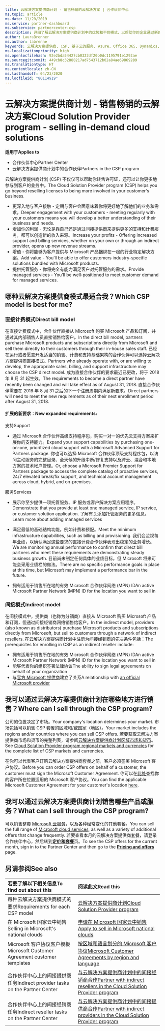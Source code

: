 ```yaml
---
title: 云解决方案提供商计划 - 销售畅销的云解决方案 | 合作伙伴中心
ms.topic: article
ms.date: 11/20/2019
ms.service: partner-dashboard
ms.subservice: partnercenter-csp
description: 详细了解云解决方案提供商计划中的优势和不同模式，以帮助你的企业通过新的客户和新的专业知识发展壮大。
author: LauraBrenner
ms.author: labrenne
keywords: 云解决方案提供商, CSP, 基于云的服务, Azure, Office 365, Dynamics, CSP 合作伙伴, 通过云解决方案提供商计划销售, 直接合作伙伴, 直接云解决方案提供商合作伙伴, 间接云解决方案提供商经销商, 直接云解决方案提供商, 间接云解决方案提供商, 直接模式, 间接模式, 间接经销商, 间接提供商, 提供商, 分销商, 云解决方案提供商计划
ms.localizationpriority: high
ms.openlocfilehash: 92e2bda54427cb0323df20b0dc1195791e1292ae
ms.sourcegitcommit: 449cb8c32880217ad7543712b02a84ae69869289
ms.translationtype: HT
ms.contentlocale: zh-CN
ms.lasthandoff: 04/23/2020
ms.locfileid: "80114919"
---
```

# <a name="cloud-solution-provider-program---selling-in-demand-cloud-solutions"></a><span data-ttu-id="0be36-104">云解决方案提供商计划 - 销售畅销的云解决方案</span><span class="sxs-lookup"><span data-stu-id="0be36-104">Cloud Solution Provider program - selling in-demand cloud solutions</span></span> 

<span data-ttu-id="0be36-105">**适用于**</span><span class="sxs-lookup"><span data-stu-id="0be36-105">**Applies to**</span></span>

- <span data-ttu-id="0be36-106">合作伙伴中心</span><span class="sxs-lookup"><span data-stu-id="0be36-106">Partner Center</span></span>
- <span data-ttu-id="0be36-107">云解决方案提供商计划中的合作伙伴</span><span class="sxs-lookup"><span data-stu-id="0be36-107">Partners in the CSP program</span></span>

<span data-ttu-id="0be36-108">云解决方案提供商计划 (CSP) 不仅仅可以帮助你转售许可证，还可以让你更多地参与到客户的业务中。</span><span class="sxs-lookup"><span data-stu-id="0be36-108">The Cloud Solution Provider program (CSP) helps you go beyond reselling licenses to being more involved in your customer's business.</span></span>
 
- <span data-ttu-id="0be36-109">更深入地与客户接触 - 定期与客户会面意味着你将更好地了解他们的业务和需求。</span><span class="sxs-lookup"><span data-stu-id="0be36-109">Deeper engagement with your customers - meeting regularly with your customers means you will develop a better understanding of their business and needs.</span></span>
- <span data-ttu-id="0be36-110">增加你的利润 - 无论是靠自己还是通过间接提供商来提供更多的支持和计费服务，都可以创造新的收入来源。</span><span class="sxs-lookup"><span data-stu-id="0be36-110">Increase your profits - Offering increased support and billing services, whether on your own or through an indirect provider, opens up new revenue streams.</span></span>  
- <span data-ttu-id="0be36-111">增值 - 你将能够为客户提供与 Microsoft 产品捆绑在一起的行业特定解决方案。</span><span class="sxs-lookup"><span data-stu-id="0be36-111">Add value - You'll be able to offer customers industry-specific solutions bundled with Microsoft products.</span></span>
- <span data-ttu-id="0be36-112">提供托管服务 - 你将完全有能力满足客户对托管服务的需求。</span><span class="sxs-lookup"><span data-stu-id="0be36-112">Provide managed services - You'll be well-positioned to meet customer demand for managed services.</span></span> 

## <a name="which-csp-model-is-best-for-me"></a><span data-ttu-id="0be36-113">哪种云解决方案提供商模式最适合我？</span><span class="sxs-lookup"><span data-stu-id="0be36-113">Which CSP model is best for me?</span></span>

### <a name="direct-bill-model"></a><span data-ttu-id="0be36-114">直接计费模式</span><span class="sxs-lookup"><span data-stu-id="0be36-114">Direct bill model</span></span>

 <span data-ttu-id="0be36-115">在直接计费模式中，合作伙伴直接从 Microsoft 购买 Microsoft 产品和订阅，并通过其内部销售人员直接销售给客户。</span><span class="sxs-lookup"><span data-stu-id="0be36-115">In the direct bill model, partners purchase Microsoft products and subscriptions directly from Microsoft and sell them directly to their customers through their in-house sales staff.</span></span> <span data-ttu-id="0be36-116">已经在运行或者愿意开发适当的销售、计费和支持基础架构的合作伙伴可以选择云解决方案提供商直接模式。</span><span class="sxs-lookup"><span data-stu-id="0be36-116">Partners who already operate with, or are willing to develop, the appropriate sales, billing, and support infrastructure may choose the CSP direct model.</span></span> <span data-ttu-id="0be36-117">成为直接合作伙伴的要求最近已更改，将于 2018 年 8 月 31 起生效。</span><span class="sxs-lookup"><span data-stu-id="0be36-117">The requirements to become a direct partner have recently been changed and will take effect as of August 31, 2018.</span></span> <span data-ttu-id="0be36-118">直接合作伙伴需要在 2018 年 8 月 31 之后的下一个注册周期内满足新要求。</span><span class="sxs-lookup"><span data-stu-id="0be36-118">Direct partners will need to meet the new requirements as of their next enrollment period after August 31, 2018.</span></span>


#### <a name="new-expanded-requirements"></a><span data-ttu-id="0be36-119">扩展的新要求：</span><span class="sxs-lookup"><span data-stu-id="0be36-119">New expanded requirements:</span></span>

<span data-ttu-id="0be36-120">支持</span><span class="sxs-lookup"><span data-stu-id="0be36-120">Support</span></span>
- <span data-ttu-id="0be36-121">通过 Microsoft 合作伙伴高级支持程序包，购买一对一的优先云支持方案来扩展你的支持能力。</span><span class="sxs-lookup"><span data-stu-id="0be36-121">Expand your support capabilities by purchasing one-on-one, prioritized cloud support with a Microsoft Advanced Support for Partners package.</span></span> <span data-ttu-id="0be36-122">你也可以选择 Microsoft 合作伙伴顶级支持程序包，以访问主动服务的完整目录、全天候的升级中断/修复支持以及跨云、混合和本地方案的技术帐户管理。</span><span class="sxs-lookup"><span data-stu-id="0be36-122">Or, choose a Microsoft Premier Support for Partners package to access the complete catalog of proactive services, 24/7 elevated break/fix support, and technical account management across cloud, hybrid, and on-premises.</span></span> 

<span data-ttu-id="0be36-123">服务</span><span class="sxs-lookup"><span data-stu-id="0be36-123">Services</span></span>

- <span data-ttu-id="0be36-124">展示你至少提供一项托管服务、IP 服务或客户解决方案应用程序。</span><span class="sxs-lookup"><span data-stu-id="0be36-124">Demonstrate that you provide at least one managed service, IP service, or customer solution application.</span></span> <span data-ttu-id="0be36-125">了解有关添加托管服务的更多信息。</span><span class="sxs-lookup"><span data-stu-id="0be36-125">Learn more about adding managed services</span></span>

- <span data-ttu-id="0be36-126">满足最低的基础结构功能，例如计费和预配。</span><span class="sxs-lookup"><span data-stu-id="0be36-126">Meet the minimum infrastructure capabilities, such as billing and provisioning.</span></span>
<span data-ttu-id="0be36-127">我们会监视每年业绩，以确认满足这些要求的直接计费合作伙伴表现出稳定的业务增长。</span><span class="sxs-lookup"><span data-stu-id="0be36-127">We are monitoring annual performance to confirm that direct bill partners who meet these requirements are demonstrating steady business growth.</span></span> <span data-ttu-id="0be36-128">目前尚未制定任何具体的业绩目标，但 Microsoft 将来可能会采用业绩栏的做法。</span><span class="sxs-lookup"><span data-stu-id="0be36-128">There are no specific performance goals in place at this time, but Microsoft may implement a performance bar in the future.</span></span> 

- <span data-ttu-id="0be36-129">拥有适用于销售所在地的有效 Microsoft 合作伙伴网络 (MPN) ID</span><span class="sxs-lookup"><span data-stu-id="0be36-129">An active Microsoft Partner Network (MPN) ID for the location you want to sell in</span></span>


### <a name="indirect-model"></a><span data-ttu-id="0be36-130">间接模式</span><span class="sxs-lookup"><span data-stu-id="0be36-130">Indirect model</span></span>

<span data-ttu-id="0be36-131">在间接模式中，提供商（也称为分销商）直接从 Microsoft 购买 Microsoft 产品和订阅，但通过间接经销商网络销售给客户。</span><span class="sxs-lookup"><span data-stu-id="0be36-131">In the indirect model, providers (also known as distributors) purchase Microsoft products and subscriptions directly from Microsoft, but sell to customers through a network of indirect resellers.</span></span> <span data-ttu-id="0be36-132">在云解决方案提供商计划中注册为间接经销商的先决条件包括：</span><span class="sxs-lookup"><span data-stu-id="0be36-132">The prerequisites for enrolling in CSP as an indirect reseller include:</span></span>

- <span data-ttu-id="0be36-133">拥有适用于销售所在地的有效 Microsoft 合作伙伴网络 (MPN) ID</span><span class="sxs-lookup"><span data-stu-id="0be36-133">An active Microsoft Partner Network (MPN) ID for the location you want to sell in</span></span>
- <span data-ttu-id="0be36-134">能够代表你的组织签署法律协议</span><span class="sxs-lookup"><span data-stu-id="0be36-134">The ability to sign legal agreements on behalf of your organization</span></span>
- <span data-ttu-id="0be36-135">与[官方 Microsoft 提供商](https://partnercenter.microsoft.com/partner/find-a-provider)建立了关系</span><span class="sxs-lookup"><span data-stu-id="0be36-135">A relationship with [an official Microsoft provider](https://partnercenter.microsoft.com/partner/find-a-provider)</span></span>


## <a name="where-can-i-sell-through-the-csp-program"></a><span data-ttu-id="0be36-136">我可以通过云解决方案提供商计划在哪些地方进行销售？</span><span class="sxs-lookup"><span data-stu-id="0be36-136">Where can I sell through the CSP program?</span></span>

<span data-ttu-id="0be36-137">公司的位置决定了市场。</span><span class="sxs-lookup"><span data-stu-id="0be36-137">Your company's location determines your market.</span></span> <span data-ttu-id="0be36-138">市场包括可以销售 CSP 套餐的区域和/或国家（地区）。</span><span class="sxs-lookup"><span data-stu-id="0be36-138">Your market includes the regions and/or countries where you can sell CSP offers.</span></span> <span data-ttu-id="0be36-139">若要获取云解决方案提供商市场和货币的完整列表，请参阅[云解决方案提供商计划区域市场和货币](regional-authorization-overview.md)。</span><span class="sxs-lookup"><span data-stu-id="0be36-139">See [Cloud Solution Provider program regional markets and currencies](regional-authorization-overview.md) for the complete list of CSP markets and currencies.</span></span>

<span data-ttu-id="0be36-140">在你可以代表客户订购云解决方案提供商套餐之前，客户必须签署 Microsoft 客户协议。</span><span class="sxs-lookup"><span data-stu-id="0be36-140">Before you can order CSP offers on behalf of a customer, the customer must sign the Microsoft Customer Agreement.</span></span> <span data-ttu-id="0be36-141">你可以在[此处](agreements.md)查找你的客户所在位置适用的 Microsoft 客户协议。</span><span class="sxs-lookup"><span data-stu-id="0be36-141">You can find the applicable Microsoft Customer Agreement for your customer's location [here](agreements.md).</span></span>  

## <a name="what-can-i-sell-through-the-csp-program"></a><span data-ttu-id="0be36-142">我可以通过云解决方案提供商计划销售哪些产品或服务？</span><span class="sxs-lookup"><span data-stu-id="0be36-142">What can I sell through the CSP program?</span></span>

<span data-ttu-id="0be36-143">可以销售整套 [Microsoft 云服务](https://partner.microsoft.com/cloud-solution-provider/products-and-services)，以及各种经常变化的其他套餐。</span><span class="sxs-lookup"><span data-stu-id="0be36-143">You can sell the full range of [Microsoft cloud services](https://partner.microsoft.com/cloud-solution-provider/products-and-services), as well as a variety of additional offers that change frequently.</span></span> <span data-ttu-id="0be36-144">若要查看本月的云解决方案提供商套餐，请登录合作伙伴中心，然后转到[**定价和套餐**](https://partnercenter.microsoft.com/pcv/sales)页。</span><span class="sxs-lookup"><span data-stu-id="0be36-144">To see the CSP offers for the current month, sign in to the Partner Center and then go to the [**Pricing and offers**](https://partnercenter.microsoft.com/pcv/sales) page.</span></span>

## <a name="see-also"></a><span data-ttu-id="0be36-145">另请参阅</span><span class="sxs-lookup"><span data-stu-id="0be36-145">See also</span></span> 


|<span data-ttu-id="0be36-146">**若要了解以下相关信息**</span><span class="sxs-lookup"><span data-stu-id="0be36-146">**To find out about this**</span></span>   |<span data-ttu-id="0be36-147">**阅读此文**</span><span class="sxs-lookup"><span data-stu-id="0be36-147">**Read this**</span></span>   |
|:---------------------------|:--------------------|
|<span data-ttu-id="0be36-148">每种云解决方案提供商模式的要求</span><span class="sxs-lookup"><span data-stu-id="0be36-148">Requirements for each CSP model</span></span>   | [<span data-ttu-id="0be36-149">云解决方案提供商计划</span><span class="sxs-lookup"><span data-stu-id="0be36-149">Cloud Solution Provider program</span></span>](https://partnercenter.microsoft.com/partner/cloud-solution-provider)|
|<span data-ttu-id="0be36-150">在 Microsoft 国家云中销售</span><span class="sxs-lookup"><span data-stu-id="0be36-150">Selling in Microsoft's national clouds</span></span>   | [<span data-ttu-id="0be36-151">申请在 Microsoft 国家云中销售</span><span class="sxs-lookup"><span data-stu-id="0be36-151">Apply to sell in Microsoft national clouds</span></span>](csp-national-clouds-overview.md)|
|<span data-ttu-id="0be36-152">Microsoft 客户协议客户模板</span><span class="sxs-lookup"><span data-stu-id="0be36-152">Microsoft Customer Agreement customer templates</span></span>   |[<span data-ttu-id="0be36-153">按区域和语言划分的 Microsoft 客户协议</span><span class="sxs-lookup"><span data-stu-id="0be36-153">Microsoft Customer Agreements by region and language</span></span>](agreements.md)|
|<span data-ttu-id="0be36-154">合作伙伴中心上的间接提供商任务</span><span class="sxs-lookup"><span data-stu-id="0be36-154">Indirect provider tasks on the Partner Center</span></span>  |[<span data-ttu-id="0be36-155">与云解决方案提供商计划中的间接经销商合作</span><span class="sxs-lookup"><span data-stu-id="0be36-155">Partner with indirect resellers in the Cloud Solution Provider program</span></span>](indirect-provider-tasks-in-partner-center.md)|
|<span data-ttu-id="0be36-156">合作伙伴中心上的间接经销商任务</span><span class="sxs-lookup"><span data-stu-id="0be36-156">Indirect reseller tasks on the Partner Center</span></span>   |[<span data-ttu-id="0be36-157">与云解决方案提供商计划中的间接提供商合作</span><span class="sxs-lookup"><span data-stu-id="0be36-157">Partner with indirect providers in the Cloud Solution Provider program</span></span>](indirect-reseller-tasks-in-partner-center.md)|
